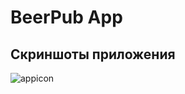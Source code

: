 #  BeerPub App

## Скриншоты приложения

![appicon](/Assets.xcassets/Screenshot1.imageset/Screenshot1.png)
